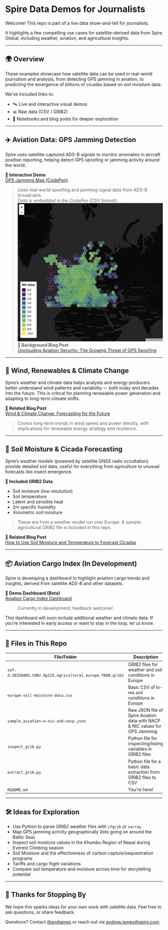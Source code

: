# Spire Data Demos for Journalists

Welcome! This repo is part of a live data show-and-tell for journalists. 

It highlights a few compelling use cases for satellite-derived data from Spire Global, including weather, aviation, and agricultural insights.

---

## 🌍 Overview

These examples showcase how satellite data can be used in real-world journalism and analysis, from detecting GPS jamming in aviation, to predicting the emergence of billions of cicadas based on soil moisture data.

We’ve included links to:
- 🛰️ Live and interactive visual demos
- 📊 Raw data (CSV / GRIB2)
- 🧪 Notebooks and blog posts for deeper exploration

---

## ✈️ Aviation Data: GPS Jamming Detection

Spire uses satellite-captured ADS-B signals to monitor anomalies in aircraft position reporting, helping detect GPS spoofing or jamming activity around the world.

**🔗 Interactive Demo**  
[GPS Jamming Map (CodePen)](https://codepen.io/andjames/pen/YzoEPyP?editors=0011)  
> Uses real-world spoofing and jamming signal data from ADS-B broadcasts.  
_Data is embedded in the CodePen (CSV format)._
![GPS jamming map](assets/baltic-gps-jamming.png)
**📝 Background Blog Post**  
[Unclouding Aviation Security: The Growing Threat of GPS Spoofing](https://spire.com/blog/aviation/unclouding-aviation-security-the-growing-threat-of-gps-spoofing/)

---

## 💨 Wind, Renewables & Climate Change

Spire’s weather and climate data helps analysts and energy producers better understand wind patterns and variability — both today and decades into the future. This is critical for planning renewable power generation and adapting to long-term climate shifts.

**📝 Related Blog Post**  
[Wind & Climate Change: Forecasting for the Future](https://insights.spire.com/wind-climate-change-for-the-future)

> Covers long-term trends in wind speed and power density, with implications for renewable energy strategy and resilience.

---

## 🌾 Soil Moisture & Cicada Forecasting

Spire’s weather models (powered by satellite GNSS radio occultation) provide detailed soil data, useful for everything from agriculture to unusual forecasts like insect emergence.

**🧬 Included GRIB2 Data**
- Soil moisture (low resolution)
- Soil temperature
- Latent and sensible heat
- 2m specific humidity
- Volumetric soil moisture

> These are from a weather model run over Europe. A sample agricultural GRIB2 file is included in this repo.

**📝 Related Blog Post**  
[How to Use Soil Moisture and Temperature to Forecast Cicadas](https://spire.com/blog/weather-climate/agriculture-insights-ahead-of-us-cicada-invasion/)

---

## 📦 Aviation Cargo Index (In Development)

Spire is developing a dashboard to highlight aviation cargo trends and insights, derived from satellite ADS-B and other datasets.

**🚧 Demo Dashboard (Beta)**  
[Aviation Cargo Index Dashboard](https://spiredata.wpenginepowered.com)  
> Currently in development; feedback welcome!

This dashboard will soon include additional weather and climate data. If you’re interested in early access or want to stay in the loop, let us know.

---

## 📂 Files in This Repo

| File/Folder | Description |
|-------------|-------------|
| `sof-d.20250405.t00z.0p125.agricultural.europe.f000.grib2` | GRIB2 files for weather and soil conditions in Europe |
| `europe-soil-moisture-data.csv` | Basic CSV of lo-res soil conditions in Europe |
| `sample_aviation-w-nic-and-nacp.json` | Raw JSON file of Spire Aviation data with NACP & NIC values for GPS Jamming |
| `inspect_grib.py` | Python file for inspecting/listing variables in GRIB2 files |
| `extract_grib.py` | Python file for a basic data extraction from GRIB2 files to CSV |
| `README.md` | You're here! |

---

## 🛠️ Ideas for Exploration

- Use Python to parse GRIB2 weather files with `cfgrib` or `xarray`
- Map GPS jamming activity geographically (lots going on around the Baltic Sea).
- Inspect soil moisture values in the Khumbu Region of Nepal during Everest Climbing season
- Soil Moisture and the effectiveness of carbon capture/sequestration programs
- Tariffs and cargo flight variations
- Compare soil temperature and moisture across time for storytelling potential

---

## 🙌 Thanks for Stopping By

We hope this sparks ideas for your own work with satellite data. Feel free to ask questions, or share feedback.

Questions? Contact [@andjames](https://github.com/andjames) or reach out via [andrew.james@spire.com](mailto:andrew.james@spire.com).


